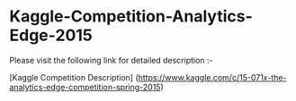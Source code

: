 # Kaggle-Competition-Analytics-Edge-2015

Please visit the following link for detailed description :-

[Kaggle Competition Description] (https://www.kaggle.com/c/15-071x-the-analytics-edge-competition-spring-2015)
